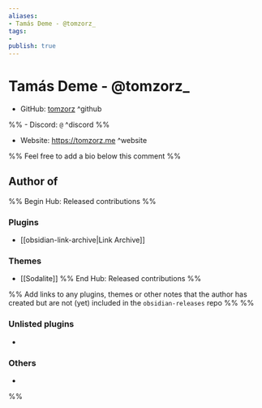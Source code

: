 ```yaml
---
aliases:
- Tamás Deme - @tomzorz_
tags: 
- 
publish: true
---
```


# Tamás Deme - @tomzorz_

- GitHub: [tomzorz](https://github.com/tomzorz/) ^github

%% - Discord: `@` ^discord %%

- Website: <https://tomzorz.me> ^website

<!-- - [[Publish sites|Publish site]]: ^publish -->

%% Feel free to add a bio below this comment %%


## Author of

%% Begin Hub: Released contributions %%
### Plugins
- [[obsidian-link-archive|Link Archive]]

### Themes
- [[Sodalite]]
%% End Hub: Released contributions %%

%% Add links to any plugins, themes or other notes that the author has created but are not (yet) included in the `obsidian-releases` repo %%
%%
### Unlisted plugins

- 

### Others

- 
%%

<!--
## Sponsor this author

- [[GitHub sponsors]]: [Sponsor @tomzorz on GitHub Sponsors](https://github.com/sponsors/tomzorz) ^github-sponsor
- [[Buy me a coffee]]: ^buy-me-a-coffee
- [[PayPal]]: ^paypal
- [[Patreon]]: ^patreon

-->

<!--
## Follow this author

- [[YouTube Channels|On YouTube]]: ^youtube
- Twitter: ^twitter
- ...
-->